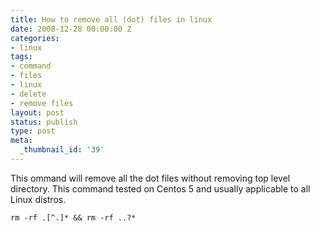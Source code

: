 ```yaml
---
title: How to remove all (dot) files in linux
date: 2008-12-28 00:00:00 Z
categories:
- linux
tags:
- command
- files
- linux
- delete
- remove files
layout: post
status: publish
type: post
meta:
  _thumbnail_id: '39'
---
```


This ommand will remove all the dot files without removing top level directory. This command tested on Centos 5 and usually applicable to all Linux distros.

```
rm -rf .[^.]* && rm -rf ..?*
```
